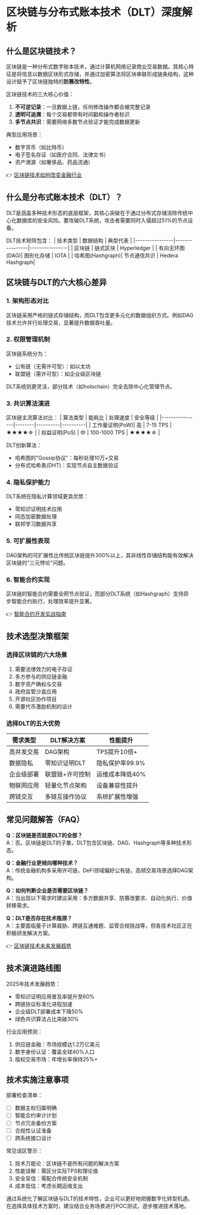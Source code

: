 # 区块链与分布式账本技术（DLT）深度解析

## 什么是区块链技术？

区块链是一种分布式数字账本技术，通过计算机网络记录商业交易数据。其核心特征是将信息以数据区块形式存储，并通过加密算法将区块串联形成链条结构，这种设计赋予了区块链独特的**防篡改特性**。

区块链技术的三大核心价值：
1. **不可逆记录**：一旦数据上链，任何修改操作都会被完整记录
2. **透明可追溯**：每个交易都带有时间戳和操作者标识
3. **多节点共识**：需要网络多数节点验证才能完成数据更新

典型应用场景：
- 数字货币（如比特币）
- 电子签名存证（如医疗合同、法律文书）
- 资产溯源（如奢侈品、药品流通）

👉 [区块链技术如何改变金融行业](https://bit.ly/okx_welcome)

## 什么是分布式账本技术（DLT）？

DLT是涵盖多种技术形态的底层框架，其核心突破在于通过分布式存储消除传统中心化数据库的安全风险。要攻破DLT系统，攻击者需要同时入侵超过51%的节点设备。

DLT技术矩阵包含：
| 技术类型       | 数据结构       | 典型代表       |
|----------------|----------------|----------------|
| 区块链         | 链式区块       | Hyperledger    |
| 有向无环图(DAG)| 图形化存储     | IOTA           |
| 哈希图(Hashgraph)| 节点通信共识   | Hedera Hashgraph|

## 区块链与DLT的六大核心差异

### 1. 架构形态对比
区块链采用严格的链式存储结构，而DLT包含更多元化的数据组织方式。例如DAG技术允许并行处理交易，显著提升数据吞吐量。

### 2. 权限管理机制
区块链系统分为：
- 公有链（无需许可型）：如以太坊
- 联盟链（需许可型）：如企业级区块链

DLT系统则更灵活，部分技术（如holochain）完全去除中心化管理节点。

### 3. 共识算法演进
区块链主流算法对比：
| 算法类型       | 能耗比 | 处理速度 | 安全等级 |
|----------------|--------|----------|----------|
| 工作量证明(PoW)| 高     | 7-15 TPS | ★★★★☆    |
| 权益证明(PoS)  | 中     | 100-1000 TPS | ★★★★☆    |

DLT创新算法：
- 哈希图的"Gossip协议"：每秒处理10万+交易
- 分布式哈希表(DHT)：实现节点自主数据验证

### 4. 隐私保护能力
DLT系统在隐私计算领域更具优势：
- 零知识证明技术应用
- 同态加密数据处理
- 联邦学习数据共享

### 5. 可扩展性表现
DAG架构的可扩展性比传统区块链提升300%以上，其非线性存储结构能有效解决区块链的"三元悖论"问题。

### 6. 智能合约实现
区块链的智能合约需要全网节点验证，而部分DLT系统（如Hashgraph）支持异步智能合约执行，处理效率提升显著。

👉 [智能合约开发实战指南](https://bit.ly/okx_welcome)

## 技术选型决策框架

### 选择区块链的六大场景
1. 需要法律效力的电子存证
2. 多方参与的供应链金融
3. 数字资产确权与交易
4. 政府监管沙盒应用
5. 开源社区协作项目
6. 需要代币激励机制的设计

### 选择DLT的五大优势
| 需求类型       | DLT解决方案                 | 性能提升         |
|----------------|-----------------------------|------------------|
| 高并发交易     | DAG架构                     | TPS提升10倍+     |
| 数据隐私       | 零知识证明DLT               | 隐私保护率99.9%  |
| 企业级部署     | 联盟链+许可控制             | 运维成本降低40%  |
| 物联网应用     | 轻量化节点架构              | 设备兼容性提升   |
| 跨链交互       | 多链互操作协议              | 系统扩展性增强   |

## 常见问题解答（FAQ）

**Q：区块链是否就是DLT的全部？**  
A：否。区块链是DLT的子集，DLT包含区块链、DAG、Hashgraph等多种技术形态。

**Q：金融行业更倾向哪种技术？**  
A：传统金融机构多采用许可链，DeFi领域偏好公有链，高频交易场景选择DAG架构。

**Q：如何判断企业是否需要区块链？**  
A：当出现以下需求时建议采用：多方数据共享、防篡改要求、自动化执行、价值转移需求。

**Q：DLT是否存在技术瓶颈？**  
A：主要面临量子计算威胁、跨链互通难题、监管合规挑战等，但各技术社区正在积极研发解决方案。

👉 [区块链技术未来发展趋势](https://bit.ly/okx_welcome)

## 技术演进路线图

2025年技术发展趋势：
- 零知识证明应用普及率提升至60%
- 跨链协议标准化进程加速
- 企业级DLT部署成本下降50%
- 绿色共识算法占比突破30%

行业应用预测：
1. 供应链金融：市场规模达1.2万亿美元
2. 数字身份认证：覆盖全球40%人口
3. 版权交易市场：年增长率保持25%+

## 技术实施注意事项

部署检查清单：
- [ ] 数据主权归属明确
- [ ] 智能合约审计计划
- [ ] 节点冗余备份方案
- [ ] 合规性认证准备
- [ ] 跨系统接口设计

常见误区警示：
1. 技术万能论：区块链不是所有问题的解决方案
2. 性能误解：需区分实际TPS和理论值
3. 安全盲信：需配合传统安全机制
4. 成本低估：考虑长期运维支出

通过系统化了解区块链与DLT的技术特性，企业可以更好地把握数字化转型机遇。在选择具体技术方案时，建议结合业务场景进行POC测试，逐步推进技术落地。